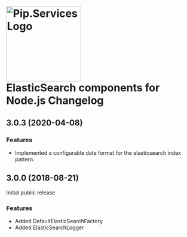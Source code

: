 # <img src="https://uploads-ssl.webflow.com/5ea5d3315186cf5ec60c3ee4/5edf1c94ce4c859f2b188094_logo.svg" alt="Pip.Services Logo" width="200"> <br/> ElasticSearch components for Node.js Changelog

## <a name="3.0.3"></a> 3.0.3 (2020-04-08) 

### Features
* Implemented a configurable date format for the elasticsearch index pattern.

## <a name="3.0.0"></a> 3.0.0 (2018-08-21) 

Initial public release

### Features
* Added DefaultElasticSearchFactory
* Added ElasticSearchLogger

